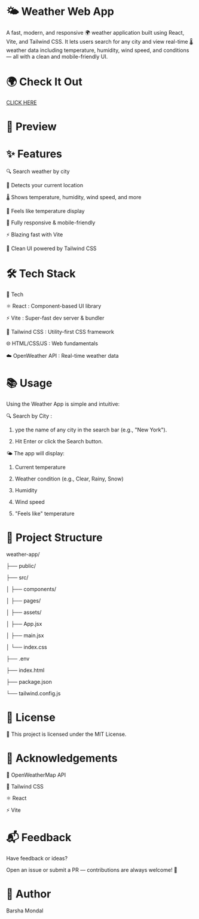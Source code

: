 # 🌤️ Weather Web App

A fast, modern, and responsive 🌍 weather application built using React, Vite, and Tailwind CSS. It lets users search for any city and view real-time 🌡️ weather data including temperature, humidity, wind speed, and conditions — all with a clean and mobile-friendly UI.



# 🌍 Check It Out

[CLICK HERE](https://weather-app-tznv.vercel.app/)



# 🧩 Preview 





# ✨ Features

🔍 Search weather by city

📍 Detects your current location

🌡️ Shows temperature, humidity, wind speed, and more

🎯 Feels like temperature display

📱 Fully responsive & mobile-friendly

⚡ Blazing fast with Vite

🎨 Clean UI powered by Tailwind CSS



# 🛠️ Tech Stack

🔧 Tech	                                                            

⚛️ React	     :                                                                     Component-based UI library

⚡ Vite       :          	                                                       Super-fast dev server & bundler

🎨 Tailwind CSS    :       	                                                       Utility-first CSS framework

🌐 HTML/CSS/JS	    :                                                                      Web fundamentals

☁️ OpenWeather API	     :                                                             Real-time weather data




# 📚 Usage

Using the Weather App is simple and intuitive:


🔍 Search by City :

1. ype the name of any city in the search bar (e.g., "New York").

2. Hit Enter or click the Search button.

   

🌤️ The app will display:

1. Current temperature

2. Weather condition (e.g., Clear, Rainy, Snow)

3. Humidity

4. Wind speed

5. "Feels like" temperature



# 📁 Project Structure


weather-app/

├── public/

├── src/

│   ├── components/

│   ├── pages/

│   ├── assets/

│   ├── App.jsx

│   ├── main.jsx

│   └── index.css

├── .env

├── index.html

├── package.json

└── tailwind.config.js




# 📄 License

📝 This project is licensed under the MIT License.



# 🙏 Acknowledgements

🔗 OpenWeatherMap API

💅 Tailwind CSS

⚛️ React

⚡ Vite



# 📬 Feedback

Have feedback or ideas?

Open an issue or submit a PR — contributions are always welcome! 🙌

# 👤 Author

Barsha Mondal





